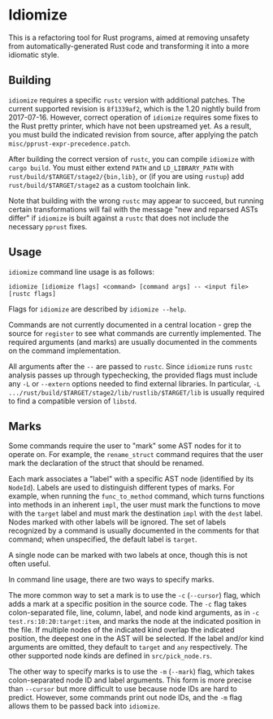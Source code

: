 # Idiomize

This is a refactoring tool for Rust programs, aimed at removing unsafety from
automatically-generated Rust code and transforming it into a more idiomatic
style.


## Building

`idiomize` requires a specific `rustc` version with additional patches.  The
current supported revision is `8f1339af2`, which is the 1.20 nightly build from
2017-07-16.  However, correct operation of `idiomize` requires some fixes to
the Rust pretty printer, which have not been upstreamed yet.  As a result, you
must build the indicated revision from source, after applying the patch
`misc/pprust-expr-precedence.patch`.

After building the correct version of `rustc`, you can compile `idiomize` with
`cargo build`.  You must either extend `PATH` and `LD_LIBRARY_PATH` with
`rust/build/$TARGET/stage2/{bin,lib}`, or (if you are using `rustup`) add
`rust/build/$TARGET/stage2` as a custom toolchain link.

Note that building with the wrong `rustc` may appear to succeed, but running
certain transformations will fail with the message "new and reparsed ASTs
differ" if `idiomize` is built against a `rustc` that does not include the
necessary `pprust` fixes.


## Usage

`idiomize` command line usage is as follows:

    idiomize [idiomize flags] <command> [command args] -- <input file> [rustc flags]

Flags for `idiomize` are described by `idiomize --help`.

Commands are not currently documented in a central location - grep the source
for `register` to see what commands are currently implemented.  The required
arguments (and marks) are usually documented in the comments on the command
implementation.

All arguments after the `--` are passed to `rustc`.  Since `idiomize` runs
`rustc` analysis passes up through typechecking, the provided flags must
include any `-L` or `--extern` options needed to find external libraries.  In
particular, `-L .../rust/build/$TARGET/stage2/lib/rustlib/$TARGET/lib` is
usually required to find a compatible version of `libstd`.


## Marks

Some commands require the user to "mark" some AST nodes for it to operate on.
For example, the `rename_struct` command requires that the user mark the
declaration of the struct that should be renamed.

Each mark associates a "label" with a specific AST node (identified by its
`NodeId`).  Labels are used to distinguish different types of marks.  For
example, when running the `func_to_method` command, which turns functions into
methods in an inherent `impl`, the user must mark the functions to move with
the `target` label and must mark the destination `impl` with the `dest` label.
Nodes marked with other labels will be ignored.  The set of labels recognized
by a command is usually documented in the comments for that command; when
unspecified, the default label is `target`.

A single node can be marked with two labels at once, though this is not often
useful.

In command line usage, there are two ways to specify marks.

The more common way to set a mark is to use the `-c` (`--cursor`) flag, which
adds a mark at a specific position in the source code.  The `-c` flag takes
colon-separated file, line, column, label, and node kind arguments, as in `-c
test.rs:10:20:target:item`, and marks the node at the indicated position in the
file.  If multiple nodes of the indicated kind overlap the indicated position,
the deepest one in the AST will be selected.  If the label and/or kind
arguments are omitted, they default to `target` and `any` respectively.  The
other supported node kinds are defined in `src/pick_node.rs`.

The other way to specify marks is to use the `-m` (`--mark`) flag, which takes
colon-separated node ID and label arguments.  This form is more precise than
`--cursor` but more difficult to use because node IDs are hard to predict.
However, some commands print out node IDs, and the `-m` flag allows them to be
passed back into `idiomize`.


